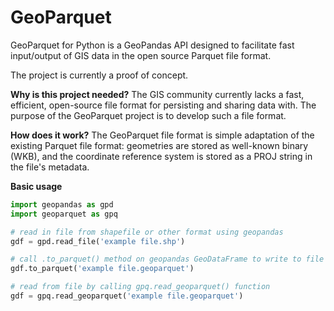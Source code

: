 # GeoParquet

GeoParquet for Python is a GeoPandas API designed to facilitate fast
input/output of GIS data in the open source Parquet file format.

The project is currently a proof of concept.

__Why is this project needed?__
The GIS community currently lacks a fast, efficient, open-source file format for
persisting and sharing data with. The purpose of the GeoParquet project is to
develop such a file format.

__How does it work?__
The GeoParquet file format is simple adaptation of the existing Parquet file
format: geometries are stored as well-known binary (WKB), and the coordinate
reference system is stored as a PROJ string in the file's metadata.

__Basic usage__

```python
import geopandas as gpd
import geoparquet as gpq

# read in file from shapefile or other format using geopandas
gdf = gpd.read_file('example file.shp')

# call .to_parquet() method on geopandas GeoDataFrame to write to file
gdf.to_parquet('example file.geoparquet')

# read from file by calling gpq.read_geoparquet() function
gdf = gpq.read_geoparquet('example file.geoparquet')
```
